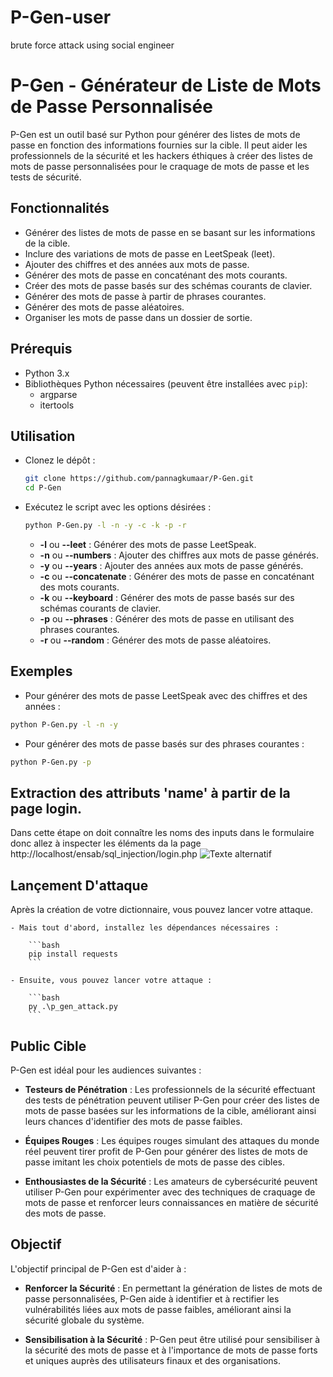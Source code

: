 # P-Gen-user
brute force attack using social engineer
# P-Gen - Générateur de Liste de Mots de Passe Personnalisée

P-Gen est un outil basé sur Python pour générer des listes de mots de passe en fonction des informations fournies sur la cible. Il peut aider les professionnels de la sécurité et les hackers éthiques à créer des listes de mots de passe personnalisées pour le craquage de mots de passe et les tests de sécurité.

## Fonctionnalités

- Générer des listes de mots de passe en se basant sur les informations de la cible.
- Inclure des variations de mots de passe en LeetSpeak (leet).
- Ajouter des chiffres et des années aux mots de passe.
- Générer des mots de passe en concaténant des mots courants.
- Créer des mots de passe basés sur des schémas courants de clavier.
- Générer des mots de passe à partir de phrases courantes.
- Générer des mots de passe aléatoires.
- Organiser les mots de passe dans un dossier de sortie.

## Prérequis

- Python 3.x
- Bibliothèques Python nécessaires (peuvent être installées avec `pip`):
  - argparse
  - itertools

## Utilisation

- Clonez le dépôt :

   ```bash
   git clone https://github.com/pannagkumaar/P-Gen.git
   cd P-Gen
    ```
- Exécutez le script avec les options désirées :    
   
   ```bash 
   python P-Gen.py -l -n -y -c -k -p -r
   ```
    - **-l** ou **--leet** : Générer des mots de passe LeetSpeak.  
    - **-n** ou **--numbers** : Ajouter des chiffres aux mots de passe générés.  
    - **-y** ou **--years** : Ajouter des années aux mots de passe générés.  
    - **-c** ou **--concatenate** : Générer des mots de passe en concaténant des mots courants.  
    - **-k** ou **--keyboard** : Générer des mots de passe basés sur des schémas courants de clavier.     
    - **-p** ou **--phrases** : Générer des mots de passe en utilisant des phrases courantes.   
    - **-r** ou **--random** : Générer des mots de passe aléatoires.

## Exemples
- Pour générer des mots de passe LeetSpeak avec des chiffres et des années :

```bash 
python P-Gen.py -l -n -y
```
- Pour générer des mots de passe basés sur des phrases courantes :
```bash 
python P-Gen.py -p
```
## Extraction des attributs 'name' à partir de la page login.
Dans cette étape on doit connaître les noms des inputs dans le formulaire donc allez à inspecter les éléments da la page http://localhost/ensab/sql_injection/login.php
![Texte alternatif](url_de_l'image)

## Lançement D'attaque
Après la création de votre dictionnaire, vous pouvez lancer votre attaque.

    - Mais tout d'abord, installez les dépendances nécessaires :

        ```bash
        pip install requests
        ```

    - Ensuite, vous pouvez lancer votre attaque :

        ```bash
        py .\p_gen_attack.py
        ```

## Public Cible

P-Gen est idéal pour les audiences suivantes :

- **Testeurs de Pénétration** : Les professionnels de la sécurité effectuant des tests de pénétration peuvent utiliser P-Gen pour créer des listes de mots de passe basées sur les informations de la cible, améliorant ainsi leurs chances d'identifier des mots de passe faibles.

- **Équipes Rouges** : Les équipes rouges simulant des attaques du monde réel peuvent tirer profit de P-Gen pour générer des listes de mots de passe imitant les choix potentiels de mots de passe des cibles.

- **Enthousiastes de la Sécurité** : Les amateurs de cybersécurité peuvent utiliser P-Gen pour expérimenter avec des techniques de craquage de mots de passe et renforcer leurs connaissances en matière de sécurité des mots de passe.

## Objectif

L'objectif principal de P-Gen est d'aider à :

- **Renforcer la Sécurité** : En permettant la génération de listes de mots de passe personnalisées, P-Gen aide à identifier et à rectifier les vulnérabilités liées aux mots de passe faibles, améliorant ainsi la sécurité globale du système.

- **Sensibilisation à la Sécurité** : P-Gen peut être utilisé pour sensibiliser à la sécurité des mots de passe et à l'importance de mots de passe forts et uniques auprès des utilisateurs finaux et des organisations.
